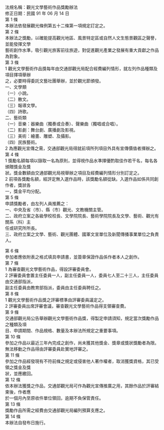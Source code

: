 法規名稱：觀光文學藝術作品獎勵辦法  
修正日期：民國 91 年 06 月 14 日  
第 1 條  
本辦法依發展觀光條例第五十二條第一項規定訂定之。  
第 2 條  
本辦法之獎勵，以確能提高觀光地區、風景特定區或自然人文生態景觀區之聲譽，並能發揮文學  
藝術創作水準，吸引觀光旅客前往旅遊，對促進觀光產業之發展有重大貢獻之作品為對象。  
第 3 條  
1 觀光文學藝術作品獎每年由交通部觀光局配合經費編列情形，就左列作品種類及項目擇項舉辦  
之，必要時得委託文藝社團舉辦，並於觀光節頒發。  
一、文學類  
（一）小說。  
（二）散文。  
（三）報導文學。  
（四）詩歌。  
二、藝術類  
（一）音樂：器樂曲（獨奏或合奏）、聲樂曲（獨唱或合唱）。  
（二）影劇：舞台劇、廣播劇及影視。  
（三）美術：繪畫、雕塑、及攝影。  
（四）民族藝術。  
2 為應觀光宣傳之需，交通部觀光局得就前項所列項目外具有宣傳價值者擇辦之。  
第 4 條  
1 獎勵名額每項以錄取一名為原則，並得視作品水準擇優酌取佳作若干名，每名各頒贈獎金及獎  
狀。獎金數額由交通部觀光局視舉辦之項目及經費編列情形分別訂定之。  
2 前項各獎勵名額，經評定無入選作品時，該獎勵名額從缺。入選作品如係共同創作者，獎狀各  
一，獎金平均分配。  
第 5 條  
申請獎勵者，由左列人員推薦之：  
一、中央及省（市）、縣（市）觀光、文教機關主管。  
二、政府立案之各級學校校長、文學院院長、藝術學院院長及文學、藝術、觀光有關系（科）主  
任或研究所所長。  
三、政府立案之文學、藝術、觀光團體、國軍文宣單位及新聞傳播事業單位之負責人。  


第 6 條  
參加者應依附表之格式填具申請書，並簽章保證作品係作者本人之創作。  
第 7 條  
1 為審查觀光文學藝術作品，得設評審委員會。  
2 評審委員會置主任委員一人，副主任委員一人，委員七人至二十三人，主任委員由交通部指派，  
副主任委員由教育部指派，委員由主任委員聘任之。  
第 8 條  
1 觀光文學藝術作品獎之評審標準由評審委員議定之。  
2 評審委員出席評審會議，審查觀光文學藝術作品得支領審查費。  
第 9 條  
交通部觀光局公告舉辦觀光文學藝術作品獎，得製定申請須知，規定當次獎勵作品之種類及項  
目、申請期間、作品規格、數量及本辦法所規定之重要事項。  
第 10 條  
參加之作品以最近三年內完成之創作，尚未獲其他獎金、獎章或獎狀獎勵者為限。  
無法移動之作品得由評審委員赴實地評審之。  
第 11 條  
參加之作品經發現有不符前條之規定或侵害他人著作權者，取消獲獎資格，其已受領之獎金及獎  
狀，並應繳回。  
第 12 條  
依本辦法獲獎之作品，交通部觀光局可作為觀光宣傳推廣之用，其餘作品於評審結束後，作者應  
於一個月內至原收件單位領回，逾期不負保管責任。  
第 13 條  
獎勵作品所需之經費由交通部觀光局編列預算支應之。  
第 14 條  
本辦法自發布日施行。  


